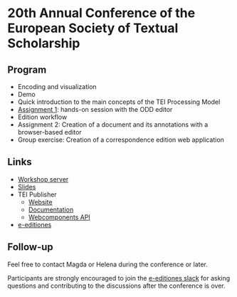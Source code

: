 # 20th Annual Conference of the European Society of Textual Scholarship

## Program

* Encoding and visualization
* Demo
* Quick introduction to the main concepts of the TEI Processing Model
* [Assignment 1](assignments/A4_apparatus.md): hands-on session with the ODD editor
* Edition workflow
* Assignment 2: Creation of a document and its annotations with a browser-based editor
* Group exercise: Creation of a correspondence edition web application

## Links
* [Workshop server](https://workshop.jinntec.de/exist/)
* [Slides](slides/ests_2025.pdf)
* TEI Publisher
  - [Website](https://teipublisher.com)
  - [Documentation](https://teipublisher.com/exist/apps/tei-publisher/doc/documentation.xml?odd=docbook.odd)
  - [Webcomponents API](https://unpkg.com/@teipublisher/pb-components@latest/dist/api.html)
* [e-editiones](https://e-editiones.org/)

## Follow-up

Feel free to contact Magda or Helena during the conference or later.

Participants are strongly encouraged to join the [e-editiones slack](https://join.slack.com/t/e-editiones/shared_invite/zt-e19jc03q-OFaVni~_lh6emSHen6pswg)
for asking questions and contributing to the discussions after the conference is over.
